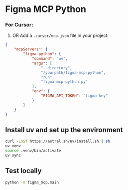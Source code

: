 # Figma MCP Python

### For Cursor:
1. OR Add a `.cursor/mcp.json` file in your project:

```json
{
	"mcpServers": {
		"figma-python": {
			"command": "uv",
			"args": [
				"--directory",
				"/yourpath/figma-mcp-python",
				"run",
				"figma-mcp-python.py"
			],
			"env": {
				"FIGMA_API_TOKEN": "figma-key"
			}
		}
	}
}
```



## Install uv and set up the environment
```bash
curl -LsSf https://astral.sh/uv/install.sh | sh
uv venv
source .venv/bin/activate
uv sync
```

## Test locally
```bash
python -m figma_mcp.main
```

